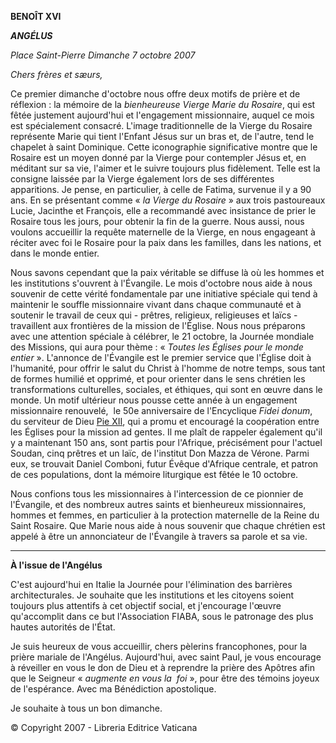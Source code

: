 **BENOÎT XVI**

***ANGÉLUS***

*Place Saint-Pierre* *Dimanche 7 octobre 2007*

*Chers frères et sæurs,*

Ce premier dimanche d'octobre nous offre deux motifs de prière et de réflexion : la mémoire de la *bienheureuse Vierge Marie du Rosaire*, qui est fêtée justement aujourd'hui et l'engagement missionnaire, auquel ce mois est spécialement consacré. L'image traditionnelle de la Vierge du Rosaire représente Marie qui tient l'Enfant Jésus sur un bras et, de l'autre, tend le chapelet à saint Dominique. Cette iconographie significative montre que le Rosaire est un moyen donné par la Vierge pour contempler Jésus et, en méditant sur sa vie, l'aimer et le suivre toujours plus fidèlement. Telle est la consigne laissée par la Vierge également lors de ses différentes apparitions. Je pense, en particulier, à celle de Fatima, survenue il y a 90 ans. En se présentant comme « *la Vierge du Rosaire* » aux trois pastoureaux Lucie, Jacinthe et François, elle a recommandé avec insistance de prier le Rosaire tous les jours, pour obtenir la fin de la guerre. Nous aussi, nous voulons accueillir la requête maternelle de la Vierge, en nous engageant à réciter avec foi le Rosaire pour la paix dans les familles, dans les nations, et dans le monde entier.

Nous savons cependant que la paix véritable se diffuse là où les hommes et les institutions s'ouvrent à l'Évangile. Le mois d'octobre nous aide à nous souvenir de cette vérité fondamentale par une initiative spéciale qui tend à maintenir le souffle missionnaire vivant dans chaque communauté et à soutenir le travail de ceux qui - prêtres, religieux, religieuses et laïcs - travaillent aux frontières de la mission de l'Église. Nous nous préparons avec une attention spéciale à célébrer, le 21 octobre, la Journée mondiale des Missions, qui aura pour thème : « *Toutes les Églises pour le monde entier* ». L'annonce de l'Évangile est le premier service que l'Église doit à l'humanité, pour offrir le salut du Christ à l'homme de notre temps, sous tant de formes humilié et opprimé, et pour orienter dans le sens chrétien les transformations culturelles, sociales, et éthiques, qui sont en œuvre dans le monde. Un motif ultérieur nous pousse cette année à un engagement missionnaire renouvelé,  le 50e anniversaire de l'Encyclique *Fidei donum*, du serviteur de Dieu [Pie XII](http://w2.vatican.va/content/pius-xii/fr.html), qui a promu et encouragé la coopération entre les Églises pour la mission ad gentes. Il me plaît de rappeler également qu'il y a maintenant 150 ans, sont partis pour l'Afrique, précisément pour l'actuel Soudan, cinq prêtres et un laïc, de l'institut Don Mazza de Vérone. Parmi eux, se trouvait Daniel Comboni, futur Évêque d'Afrique centrale, et patron de ces populations, dont la mémoire liturgique est fêtée le 10 octobre.

Nous confions tous les missionnaires à l'intercession de ce pionnier de l'Évangile, et des nombreux autres saints et bienheureux missionnaires, hommes et femmes, en particulier à la protection maternelle de la Reine du Saint Rosaire. Que Marie nous aide à nous souvenir que chaque chrétien est appelé à être un annonciateur de l'Évangile à travers sa parole et sa vie.

* * *

**À l'issue de l'Angélus**

C'est aujourd'hui en Italie la Journée pour l'élimination des barrières architecturales. Je souhaite que les institutions et les citoyens soient toujours plus attentifs à cet objectif social, et j'encourage l'œuvre qu'accomplit dans ce but l'Association FIABA, sous le patronage des plus hautes autorités de l'État.

Je suis heureux de vous accueillir, chers pèlerins francophones, pour la prière mariale de l'Angélus. Aujourd'hui, avec saint Paul, je vous encourage à réveiller en vous le don de Dieu et à reprendre la prière des Apôtres afin que le Seigneur « *augmente en vous la  foi* », pour être des témoins joyeux de l'espérance. Avec ma Bénédiction apostolique.

Je souhaite à tous un bon dimanche.

© Copyright 2007 - Libreria Editrice Vaticana